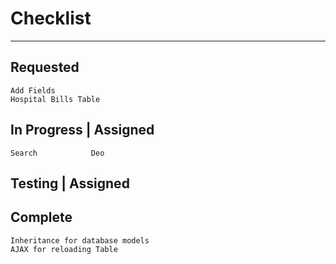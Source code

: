 # Checklist
--------------------------
## Requested
	Add Fields
	Hospital Bills Table
## In Progress 		| Assigned
	Search			  Deo
## Testing 			| Assigned
## Complete
	Inheritance for database models
	AJAX for reloading Table